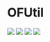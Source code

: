 # OFUtil

<img src="screen/Screenshot_20180413-154333.jpg">
<img src="screen/Screenshot_20180413-154346.jpg">
<img src="screen/Screenshot_20180413-154401.jpg">
<img src="screen/Screenshot_20180413-154417.jpg">
